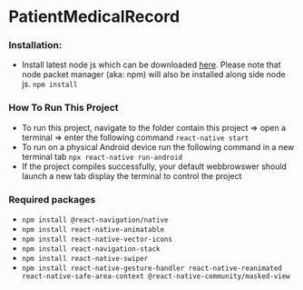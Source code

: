 # PatientMedicalRecord

### Installation:

- Install latest node js which can be downloaded [here](https://nodejs.org/en/download/). Please note that node packet manager (aka: npm) will also be installed along side node js. `npm install`

### How To Run This Project
- To run this project, navigate to the folder contain this project => open a terminal => enter the following command `react-native start`
- To run on a physical Android device run the following command in a new terminal tab `npx react-native run-android`
- If the project compiles successfully, your default webbrowswer should launch a new tab display the terminal to control the project

### Required packages
- `npm install @react-navigation/native`
- `npm install react-native-animatable`
- `npm install react-native-vector-icons`
- `npm install react-navigation-stack`
- `npm install react-native-swiper`
- `npm install react-native-gesture-handler react-native-reanimated react-native-safe-area-context @react-native-community/masked-view`
